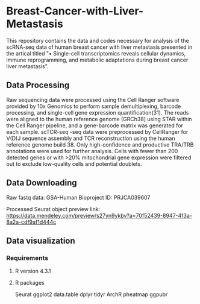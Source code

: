 # Breast-Cancer-with-Liver-Metastasis
This repository contains the data and codes necessary for analysis of the scRNA-seq data of human breast cancer with liver metastasis presented in the artical titled "•	Single-cell transcriptomics reveals cellular dynamics, immune reprogramming, and metabolic adaptations during breast cancer liver metastasis".

## Data Processing
Raw sequencing data were processed using the Cell Ranger software provided by 10x Genomics to perform sample demultiplexing, barcode processing, and single-cell gene expression quantification(31). The reads were aligned to the human reference genome (GRCh38) using STAR within the Cell Ranger pipeline, and a gene-barcode matrix was generated for each sample. scTCR-seq -seq data were preprocessed by CellRanger for V(D)J sequence assembly and TCR reconstruction using the human reference genome build 38. Only high-confidence and productive TRA/TRB annotations were used for further analysis. Cells with fewer than 200 detected genes or with >20% mitochondrial gene expression were filtered out to exclude low-quality cells and potential doublets.

## Data Downloading
Raw fastq data: GSA-Human Bioproject ID: PRJCA039607 

Processed Seurat object preview link: https://data.mendeley.com/preview/s27yn9ykbv?a=70f52439-8947-4f3a-8a2a-cdf9af1d444c

## Data visualization
### Requirements
1. R version 4.3.1
2. R packages

   Seurat
   ggplot2
   data.table
   dplyr
   tidyr
   ArchR
   pheatmap
   ggpubr
